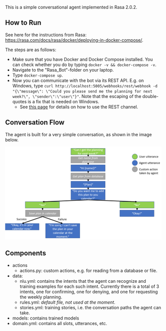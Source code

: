 This is a simple conversational agent implemented in Rasa 2.0.2.

## How to Run

See here for the instructions from Rasa: https://rasa.com/docs/rasa/docker/deploying-in-docker-compose/.

The steps are as follows:
- Make sure that you have Docker and Docker Compose installed. You can check whether you do by typing `docker -v && docker-compose -v`.
- Navigate to the "Rasa_Bot"-folder on your laptop.
- Type `docker-compose up`.
- Now you can communicate with the bot via its REST API. E.g. on Windows, type `curl http://localhost:5005/webhooks/rest/webhook -d "{\"message\": \"Could you please send me the planning for next week?\", \"sender\":\"user\"}"`. Note that the escaping of the double-quotes is a fix that is needed on Windows.
   - See [this page](https://rasa.com/docs/rasa/connectors/your-own-website#restinput) for details on how to use the REST channel.
   
## Conversation Flow
The agent is built for a very simple conversation, as shown in the image below.

<img src = "Readme_Images/Dialog_Flow.PNG" width = "800" title="Dialog Flow">

## Components

- actions
   - actions.py: custom actions, e.g. for reading from a database or file.
- data:
   - nlu.yml: contains the intents that the agent can recognize and training examples for each such intent. Currently there is a total of 3 intents, one for confirming, one for denying, and one for requesting the weekly planning.
   - rules.yml: *default file, not used at the moment.*
   - stories.yml: training stories, i.e. the conversation paths the agent can take.
- models: contains trained models
- domain.yml: contains all slots, utterances, etc.